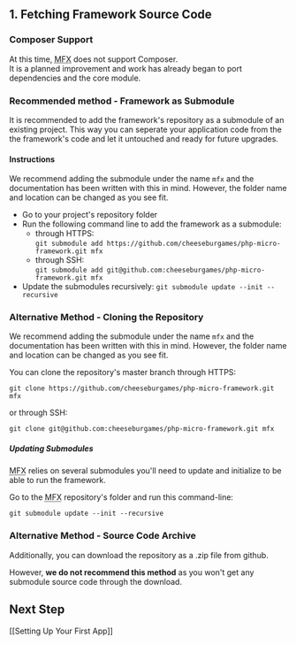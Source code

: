 ## 1. Fetching Framework Source Code

### Composer Support

At this time, <abbr title="php-micro-framework in short">MFX</abbr> does not support Composer.\
It is a planned improvement and work has already began to port dependencies and the core module.

### Recommended method - Framework as Submodule

It is recommended to add the framework's repository as a submodule of an existing project. This way you can seperate your application code from the the framework's code and let it untouched and ready for future upgrades.

#### Instructions

We recommend adding the submodule under the name `mfx` and the documentation has been written with this in mind. However, the folder name and location can be changed as you see fit.

* Go to your project's repository folder
* Run the following command line to add the framework as a submodule:
  * through HTTPS:\
  	`git submodule add https://github.com/cheeseburgames/php-micro-framework.git mfx`
  * through SSH:\
  	`git submodule add git@github.com:cheeseburgames/php-micro-framework.git mfx`
* Update the submodules recursively: `git submodule update --init --recursive`

### Alternative Method - Cloning the Repository

We recommend adding the submodule under the name `mfx` and the documentation has been written with this in mind. However, the folder name and location can be changed as you see fit.

You can clone the repository's master branch through HTTPS:

```
git clone https://github.com/cheeseburgames/php-micro-framework.git mfx
```

or through SSH:

```
git clone git@github.com:cheeseburgames/php-micro-framework.git mfx
```

##### Updating Submodules

<abbr title="php-micro-framework in short">MFX</abbr> relies on several submodules you'll need to update and initialize to be able to run the framework.

Go to the <abbr title="php-micro-framework in short">MFX</abbr> repository's folder and run this command-line:

```
git submodule update --init --recursive
```

### Alternative Method - Source Code Archive

Additionally, you can download the repository as a .zip file from github.

However, **we do not recommend this method** as you won't get any submodule source code through the download.

## Next Step

[[Setting Up Your First App]]